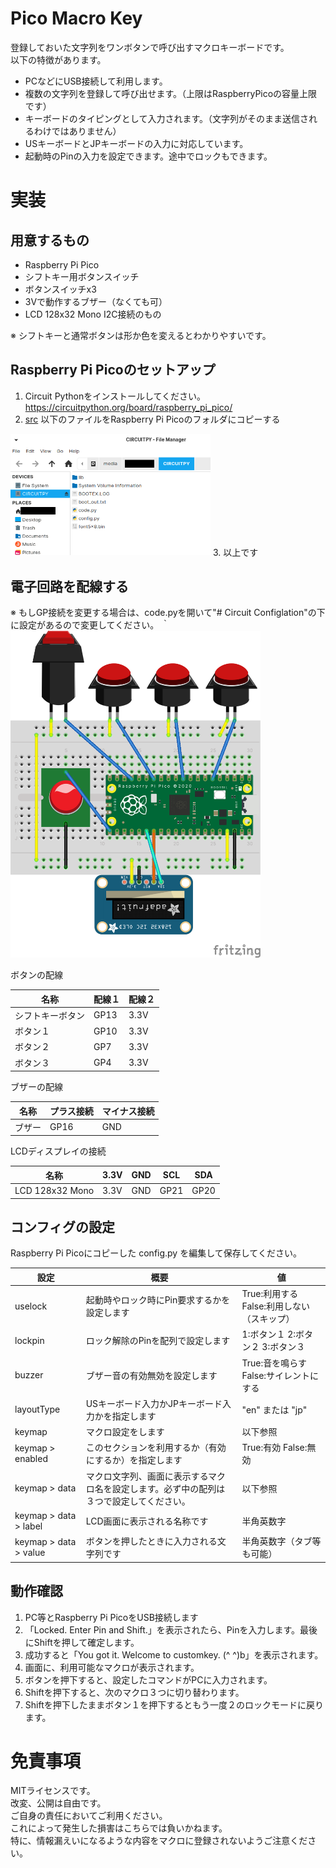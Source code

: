 # Pico Macro Key
登録しておいた文字列をワンボタンで呼び出すマクロキーボードです。  
以下の特徴があります。  
- PCなどにUSB接続して利用します。
- 複数の文字列を登録して呼び出せます。（上限はRaspberryPicoの容量上限です）
- キーボードのタイピングとして入力されます。（文字列がそのまま送信されるわけではありません）
- USキーボードとJPキーボードの入力に対応しています。
- 起動時のPinの入力を設定できます。途中でロックもできます。

# 実装
## 用意するもの
- Raspberry Pi Pico
- シフトキー用ボタンスイッチ
- ボタンスイッチx3
- 3Vで動作するブザー（なくても可）
- LCD 128x32 Mono I2C接続のもの

※ シフトキーと通常ボタンは形か色を変えるとわかりやすいです。

## Raspberry Pi Picoのセットアップ
1. Circuit Pythonをインストールしてください。  
https://circuitpython.org/board/raspberry_pi_pico/
2. [src](src) 以下のファイルをRaspberry Pi Picoのフォルダにコピーする  
<img src="./circuitpython_dir.png" width="320" />
3. 以上です

## 電子回路を配線する
※ もしGP接続を変更する場合は、code.pyを開いて"# Circuit Configlation"の下に設定があるので変更してください。  ｀
<img src="./pico-macro-key_bb.png" width="400" />
  
ボタンの配線  

|  名称  |  配線１  |  配線２  |
| ---- | ---- | ---- |
|  シフトキーボタン  |  GP13  |  3.3V  |
|  ボタン１  |  GP10  |  3.3V  |
|  ボタン２  |  GP7  |  3.3V  |
|  ボタン３  |  GP4  |  3.3V  |

ブザーの配線  

|  名称  |  プラス接続  |  マイナス接続  |
| ---- | ---- | ---- |
|  ブザー  |  GP16  |  GND  |

LCDディスプレイの接続

|  名称  |  3.3V  |  GND  |  SCL  |  SDA  |
| ---- | ---- | ---- | ---- | ---- |
|  LCD 128x32 Mono  |  3.3V  |  GND  |  GP21  |  GP20  |

## コンフィグの設定
Raspberry Pi Picoにコピーした config.py を編集して保存してください。

|  設定  |  概要  |  値  |
| ---- | ---- | ---- |
|  uselock  |  起動時やロック時にPin要求するかを設定します  |  True:利用する False:利用しない（スキップ）  |
|  lockpin  |  ロック解除のPinを配列で設定します  |  1:ボタン１ 2:ボタン２ 3:ボタン３  |
|  buzzer  |  ブザー音の有効無効を設定します  |  True:音を鳴らす False:サイレントにする  |
| layoutType  |  USキーボード入力かJPキーボード入力かを指定します  |  "en" または "jp"  |
| keymap  |  マクロ設定をします  |  以下参照  |
| keymap > enabled |  このセクションを利用するか（有効にするか）を指定します  |  True:有効 False:無効  |
| keymap > data |  マクロ文字列、画面に表示するマクロ名を設定します。必ず中の配列は３つで設定してください。  |  以下参照  |
| keymap > data > label |  LCD画面に表示される名称です  |  半角英数字  |
| keymap > data > value |  ボタンを押したときに入力される文字列です  |  半角英数字（タブ等も可能）  |

## 動作確認
1. PC等とRaspberry Pi PicoをUSB接続します
2. 「Locked. Enter Pin and Shift.」を表示されたら、Pinを入力します。最後にShiftを押して確定します。
3. 成功すると「You got it. Welcome to customkey. (^ ^)b」を表示されます。
4. 画面に、利用可能なマクロが表示されます。
5. ボタンを押下すると、設定したコマンドがPCに入力されます。
6. Shiftを押下すると、次のマクロ３つに切り替わります。
7. Shiftを押下したままボタン１を押下するともう一度２のロックモードに戻ります。

# 免責事項
MITライセンスです。  
改変、公開は自由です。  
ご自身の責任においてご利用ください。  
これによって発生した損害はこちらでは負いかねます。  
特に、情報漏えいになるような内容をマクロに登録されないようご注意ください。
